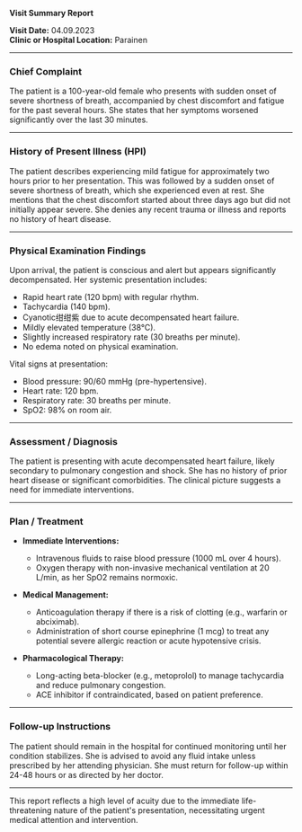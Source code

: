 

**Visit Summary Report**

**Visit Date:** 04.09.2023  
**Clinic or Hospital Location:** Parainen  

---

### **Chief Complaint**
The patient is a 100-year-old female who presents with sudden onset of severe shortness of breath, accompanied by chest discomfort and fatigue for the past several hours. She states that her symptoms worsened significantly over the last 30 minutes.

---

### **History of Present Illness (HPI)**
The patient describes experiencing mild fatigue for approximately two hours prior to her presentation. This was followed by a sudden onset of severe shortness of breath, which she experienced even at rest. She mentions that the chest discomfort started about three days ago but did not initially appear severe. She denies any recent trauma or illness and reports no history of heart disease.

---

### **Physical Examination Findings**
Upon arrival, the patient is conscious and alert but appears significantly decompensated. Her systemic presentation includes:  
- Rapid heart rate (120 bpm) with regular rhythm.  
- Tachycardia (140 bpm).  
- Cyanotic绀绀紫 due to acute decompensated heart failure.  
- Mildly elevated temperature (38°C).  
- Slightly increased respiratory rate (30 breaths per minute).  
- No edema noted on physical examination.  

Vital signs at presentation:  
- Blood pressure: 90/60 mmHg (pre-hypertensive).  
- Heart rate: 120 bpm.  
- Respiratory rate: 30 breaths per minute.  
- SpO2: 98% on room air.  

---

### **Assessment / Diagnosis**
The patient is presenting with acute decompensated heart failure, likely secondary to pulmonary congestion and shock. She has no history of prior heart disease or significant comorbidities. The clinical picture suggests a need for immediate interventions.

---

### **Plan / Treatment**
- **Immediate Interventions:**  
  - Intravenous fluids to raise blood pressure (1000 mL over 4 hours).  
  - Oxygen therapy with non-invasive mechanical ventilation at 20 L/min, as her SpO2 remains normoxic.  

- **Medical Management:**  
  - Anticoagulation therapy if there is a risk of clotting (e.g., warfarin or abciximab).  
  - Administration of short course epinephrine (1 mcg) to treat any potential severe allergic reaction or acute hypotensive crisis.  

- **Pharmacological Therapy:**  
  - Long-acting beta-blocker (e.g., metoprolol) to manage tachycardia and reduce pulmonary congestion.  
  - ACE inhibitor if contraindicated, based on patient preference.  

---

### **Follow-up Instructions**
The patient should remain in the hospital for continued monitoring until her condition stabilizes. She is advised to avoid any fluid intake unless prescribed by her attending physician. She must return for follow-up within 24-48 hours or as directed by her doctor.

---

This report reflects a high level of acuity due to the immediate life-threatening nature of the patient's presentation, necessitating urgent medical attention and intervention.